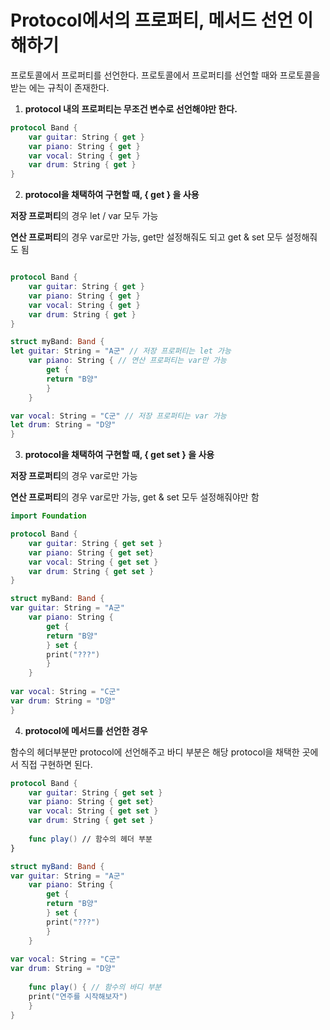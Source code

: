 Protocol에서의 프로퍼티, 메서드 선언 이해하기
==============

프로토콜에서 프로퍼티를 선언한다. 프로토콜에서 프로퍼티를 선언할 때와 프로토콜을 받는 에는 규칙이 존재한다. 

1. **protocol 내의 프로퍼티는 무조건 변수로 선언해야만 한다.** 

```swift
protocol Band {
    var guitar: String { get }
    var piano: String { get }
    var vocal: String { get }
    var drum: String { get }
}
```

2.  **protocol을 채택하여 구현할 때, { get } 을 사용**

**저장 프로퍼티**의 경우 let / var 모두 가능 

**연산 프로퍼티**의 경우 var로만 가능, get만 설정해줘도 되고 get & set 모두 설정해줘도 됨

```swift

protocol Band {
    var guitar: String { get }
    var piano: String { get }
    var vocal: String { get }
    var drum: String { get }
}

struct myBand: Band {
let guitar: String = "A군" // 저장 프로퍼티는 let 가능
    var piano: String { // 연산 프로퍼티는 var만 가능 
        get {
        return "B양"
        } 
    }

var vocal: String = "C군" // 저장 프로퍼티는 var 가능
let drum: String = "D양"
}
```

3. **protocol을 채택하여 구현할 때, { get  set } 을 사용**

**저장 프로퍼티**의 경우 var로만 가능

**연산 프로퍼티**의 경우 var로만 가능, get & set 모두 설정해줘야만 함

```swift
import Foundation

protocol Band {
    var guitar: String { get set }
    var piano: String { get set}
    var vocal: String { get set }
    var drum: String { get set }
}

struct myBand: Band {
var guitar: String = "A군"
    var piano: String {
        get {
        return "B양"
        } set {
        print("???")
        }
    }
    
var vocal: String = "C군"
var drum: String = "D양"
}
```

4. **protocol에 메서드를 선언한 경우**

함수의 헤더부분만 protocol에 선언해주고 바디 부분은 해당 protocol을 채택한 곳에서 직접 구현하면 된다. 

```swift
protocol Band {
    var guitar: String { get set }
    var piano: String { get set}
    var vocal: String { get set }
    var drum: String { get set }
    
    func play() // 함수의 헤더 부분 
}

struct myBand: Band {
var guitar: String = "A군"
    var piano: String {
        get {
        return "B양"
        } set {
        print("???")
        }
    }
    
var vocal: String = "C군"
var drum: String = "D양"
    
    func play() { // 함수의 바디 부분
    print("연주를 시작해보자")
    }
}
```
